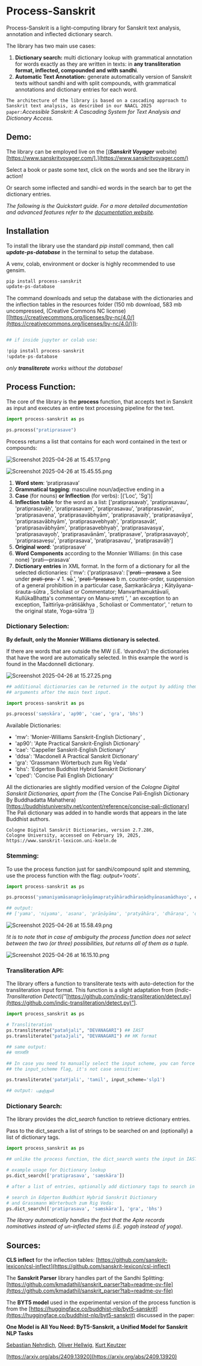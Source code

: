 # Process-Sanskrit

Process-Sanskrit is a light-computing library for Sanskrit text analysis, annotation and inflected dictionary search. 

The library has two main use cases: 

1. **Dictionary search:** multi dictionary lookup with grammatical annotation for words exactly as they are written in texts: in **any transliteration format, inflected, compounded and with sandhi**. 
2. **Automatic Text Annotation:** generate automatically version of Sanskrit texts without sandhi and with split compounds, with grammatical annotations and dictionary entries for each word. 

`The architecture of the library is based on a cascading approach to Sanskrit text analysis, as described in our NAACL 2025 paper:`*Accessible Sanskrit: A Cascading System for Text Analysis and Dictionary*
*Access.*

## Demo:

The library can be employed live on the [(***Sanskrit Voyager*** website)[https://www.sanskritvoyager.com/].](https://www.sanskritvoyager.com/)

Select a book or paste some text, click on the words and see the library in action! 

Or search some inflected and sandhi-ed words in the search bar to get the dictionary entries. 

*The following is the Quickstart guide. For a more detailed documentation and advanced features refer to the [documentation website](sanskritvoyager.com/docs).* 

## Installation

To install the library use the standard *pip install* command, then call ***update-ps-database*** in the terminal to setup the database.

A venv, colab, environment or docker is highly recommended to use gensim.   

```bash
pip install process-sanskrit
update-ps-database
```

The command downloads and setup the database with the dictionaries and the inflection tables in the resources folder (150 mb download, 583 mb uncompressed, (Creative Commons NC license)[[https://creativecommons.org/licenses/by-nc/4.0/](https://creativecommons.org/licenses/by-nc/4.0/)]): 

```python

## if inside jupyter or colab use:

!pip install process-sanskrit
!update-ps-database

```

*only **transliterate** works without the database!*


## Process Function:

The core of the library is the **process** function, that accepts text in Sanskrit as input and executes an entire text processing pipeline for the text.

```python
import process-sanskrit as ps 

ps.process("pratiprasave")
```

Process returns a list that contains for each word contained in the text or compounds: 

![Screenshot 2025-04-26 at 15.45.17.png](Process-Sanskrit%201e1612d83c5180a8ac4bd8918e716d4b/Screenshot_2025-04-26_at_15.45.17.png)

![Screenshot 2025-04-26 at 15.45.55.png](Process-Sanskrit%201e1612d83c5180a8ac4bd8918e716d4b/Screenshot_2025-04-26_at_15.45.55.png)

1. **Word stem**: ‘pratiprasava’
2. **Grammatical tagging**: masculine noun/adjective ending in a
3. **Case** (for nouns) **or Inflection** (for verbs): [('Loc', 'Sg')]
4. **Inflection table** for the word as a list:  ['pratiprasavaḥ', 'pratiprasavau', 'pratiprasavāḥ', 'pratiprasavam', 'pratiprasavau', 'pratiprasavān', 'pratiprasavena', 'pratiprasavābhyām', 'pratiprasavaiḥ', 'pratiprasavāya', 'pratiprasavābhyām', 'pratiprasavebhyaḥ', 'pratiprasavāt', 'pratiprasavābhyām', 'pratiprasavebhyaḥ', 'pratiprasavasya', 'pratiprasavayoḥ', 'pratiprasavānām', 'pratiprasave', 'pratiprasavayoḥ', 'pratiprasaveṣu', 'pratiprasava', 'pratiprasavau', 'pratiprasavāḥ']
5. **Original word**: 'pratiprasave’
6. **Word Components** according to the Monnier Williams: (in this case none) 'prati—prasava’
7. **Dictionary entries** in XML format. In the form of a dictionary for all the selected dictionaries: {'mw': {'pratiprasava': ['<s>prati—prasava</s> <hom>a</hom>   See under <s>prati-pra-</s> √ <hom>1.</hom> <s>sū</s>.', '<s>prati-°prasava</s> <hom>b</hom>   <lex>m.</lex> counter-order, suspension of a general prohibition in a particular case, <ls>Śaṃkarācārya  </ls>; <ls>Kātyāyana-śrauta-sūtra </ls>, <ab>Scholiast or Commentator</ab>; <ls>Manvarthamuktāvalī, KullūkaBhaṭṭa\'s commentary on Manu-smṛti </ls><info lex="m"/>', '  an exception to an exception, <ls>Taittirīya-prātiśākhya </ls>, <ab>Scholiast or Commentator</ab><info lex="inh"/>', '  return to the original state, <ls>Yoga-sūtra </ls><info lex="inh"/>']}

### Dictionary Selection:

**By default, only the Monnier Williams dictionary is selected.** 

If there are words that are outside the MW (i.E. ‘dvandva’) the dictionaries that have the word are automatically selected. In this example the word is found in the Macdonnell dictionary. 

![Screenshot 2025-04-26 at 15.27.25.png](Process-Sanskrit%201e1612d83c5180a8ac4bd8918e716d4b/Screenshot_2025-04-26_at_15.27.25.png)

```python
## additional dictionaries can be returned in the output by adding them as
## arguments after the main text input. 

import process-sanskrit as ps

ps.process('saṃskāra', 'ap90', 'cae', 'gra', 'bhs')
```

Available Dictionaries: 

- 'mw': 'Monier-Williams Sanskrit-English Dictionary' ,
- 'ap90': 'Apte Practical Sanskrit-English Dictionary'
- ‘cae': 'Cappeller Sanskrit-English Dictionary'
- 'ddsa': 'Macdonell A Practical Sanskrit Dictionary'
- 'gra': 'Grassmann Wörterbuch zum Rig Veda'
- 'bhs': 'Edgerton Buddhist Hybrid Sanskrit Dictionary'
- 'cped': 'Concise Pali English Dictionary'

All the dictionaries are slightly modified version of the *Cologne Digital Sanskrit Dictionaries, apart from the* (The Concise Pali-English Dictionary By Buddhadatta Mahathera)[https://buddhistuniversity.net/content/reference/concise-pali-dictionary] The Pali dictionary was added in to handle words that appears in the late Buddhist authors. 

```
Cologne Digital Sanskrit Dictionaries, version 2.7.286,
Cologne University, accessed on February 19, 2025,
https://www.sanskrit-lexicon.uni-koeln.de
```

### Stemming:

To use the process function just for sandhi/compound split and stemming, use the process function with the flag: *output=’roots’*.

```python
import process-sanskrit as ps

ps.process('yamaniyamāsanaprāṇāyāmapratyāhāradhāraṇādhyānasamādhayo', output='roots')

## output:
## ['yama', 'niyama', 'asana', 'prāṇāyāma', 'pratyāhāra', 'dhāraṇa', 'dhyāna', 'samādhi']
```

![Screenshot 2025-04-26 at 15.58.49.png](Process-Sanskrit%201e1612d83c5180a8ac4bd8918e716d4b/Screenshot_2025-04-26_at_15.58.49.png)

*!it is to note that in case of ambiguity the process function does not select between the two (or three) possibilities, but returns all of them as a tuple.*

![Screenshot 2025-04-26 at 16.15.10.png](Process-Sanskrit%201e1612d83c5180a8ac4bd8918e716d4b/Screenshot_2025-04-26_at_16.15.10.png)

### Transliteration API:

The library offers a function to transliterate texts with auto-detection for the transliteration input format. This function is a slight adaptation from (*Indic-Transliteration Detect)[”*[https://github.com/indic-transliteration/detect.py](https://github.com/indic-transliteration/detect.py)”].

```python
import process_sanskrit as ps

# Transliteration
ps.transliterate("patañjali", "DEVANAGARI") ## IAST 
ps.transliterate("pataJjali", "DEVANAGARI") ## HK format

## same output:
## पतञ्जलि

## In case you need to manually select the input scheme, you can force it using
## the input_scheme flag, it's not case sensitive: 

ps.transliterate('pataYjali', 'tamil', input_scheme='slp1')

## output: பதஞ்ஜலி
```

### Dictionary Search:

The library provides the *dict_search* function to retrieve dictionary entries. 

Pass to the dict_search a list of strings to be searched on and (optionally) a list of dictionary tags. 

```python
import process_sanskrit as ps

## unlike the process function, the dict_search wants the input in IAST format. 

# example usage for Dictionary lookup
ps.dict_search(['pratiprasava', 'saṃskāra'])

# after a list of entries, optionally add dictionary tags to search in multiple dictionaries. 

# search in Edgerton Buddhist Hybrid Sanskrit Dictionary
# and Grassmann Wörterbuch zum Rig Veda:
ps.dict_search(['pratiprasava', 'saṃskāra'], 'gra', 'bhs')
```

*The library automatically handles the fact that the Apte records nominatives instead of un-inflected stems (i.E. yogaḥ instead of yoga)*. 

## Sources:

**CLS inflect** for the inflection tables: [https://github.com/sanskrit-lexicon/csl-inflect](https://github.com/sanskrit-lexicon/csl-inflect)

The **Sanskrit Parser** library handles part of the Sandhi Splitting: [https://github.com/kmadathil/sanskrit_parser?tab=readme-ov-file](https://github.com/kmadathil/sanskrit_parser?tab=readme-ov-file)

The **BYT5 model** used in the experimental version of the process function is from the [https://huggingface.co/buddhist-nlp/byt5-sanskrit](https://huggingface.co/buddhist-nlp/byt5-sanskrit) discussed in the paper: 

**One Model is All You Need: ByT5-Sanskrit, a Unified Model for Sanskrit NLP Tasks**

[Sebastian Nehrdich](https://arxiv.org/search/cs?searchtype=author&query=Nehrdich,+S), [Oliver Hellwig](https://arxiv.org/search/cs?searchtype=author&query=Hellwig,+O), [Kurt Keutzer](https://arxiv.org/search/cs?searchtype=author&query=Keutzer,+K)

[https://arxiv.org/abs/2409.13920](https://arxiv.org/abs/2409.13920)

